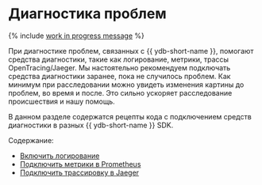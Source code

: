 # Диагностика проблем

{% include [work in progress message](_includes/addition.md) %}

При диагностике проблем, связанных с {{ ydb-short-name }}, помогают средства диагностики, такие как логирование, метрики, трассы OpenTracing/Jaeger. Мы настоятельно рекомендуем подключать средства диагностики заранее, пока не случилось проблем. Как минимум при расследовании можно увидеть изменения картины до проблем, во время и после. Это сильно ускоряет расследование происшествия и нашу помощь.

В данном разделе содержатся рецепты кода с подключением средств диагностики в разных {{ ydb-short-name }} SDK.

Содержание:
- [Включить логирование](debug-logs.md)
- [Подключить метрики в Prometheus](debug-prometheus.md)
- [Подключить трассировку в Jaeger](debug-jaeger.md)

